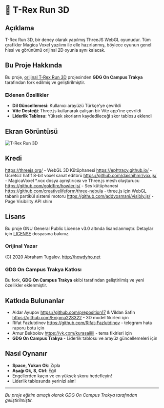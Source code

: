 # 🦖 T-Rex Run 3D

## Açıklama
T-Rex Run 3D, bir deney olarak yapılmış ThreeJS WebGL oyunudur.
Tüm grafikler Magica Voxel yazılımı ile elle hazırlanmış, böylece oyunun genel hissi ve görünümü orijinal 2D oyunla aynı kalacak.

## Bu Proje Hakkında
Bu proje, [orijinal T-Rex Run 3D](https://github.com/Priler/dino3d) projesinden **GDG On Campus Trakya** tarafından fork edilmiş ve geliştirilmiştir.

### Eklenen Özellikler
- **Dil Güncellemesi**: Kullanıcı arayüzü Türkçe'ye çevrildi
- **Vite Desteği**: Three.js kullanarak çalışan bir Vite app'ine çevrildi
- **Liderlik Tablosu**: Yüksek skorların kaydedileceği skor tablosu eklendi

## Ekran Görüntüsü
![T-Rex Run 3D](https://i.imgur.com/fESLYlF.png)

## Kredi
https://threejs.org/ - WebGL 3D Kütüphanesi
https://ephtracy.github.io/ - Ücretsiz hafif 8-bit voxel sanat editörü
https://github.com/daishihmr/vox.js/ - MagicaVoxel *.vox dosya ayrıştırıcısı ve Three.js mesh oluşturucu
https://github.com/goldfire/howler.js/ - Ses kütüphanesi
https://github.com/creativelifeform/three-nebula - three.js için WebGL tabanlı partikül sistemi motoru
https://github.com/addyosmani/visibly.js/ - Page Visibility API shim

## Lisans
Bu proje GNU General Public License v3.0 altında lisanslanmıştır. Detaylar için [LICENSE](LICENSE) dosyasına bakınız.

### Orijinal Yazar
(C) 2020 Abraham Tugalov.
http://howdyho.net

### GDG On Campus Trakya Katkısı
Bu fork, **GDG On Campus Trakya** ekibi tarafından geliştirilmiş ve yeni özellikler eklenmiştir.

## Katkıda Bulunanlar
- Aidar Ayupov <https://github.com/preposition17> & Vildan Safin <https://github.com/Enigma228322> - 3D model fikirleri için
- Rifat Fazlutdinov <https://github.com/Rifat-Fazlutdinov> - telegram hata raporu botu için
- Arnur Bekbolov <https://vk.com/kurasaiiiii> - tema fikirleri için
- **GDG On Campus Trakya** - Liderlik tablosu ve arayüz güncellemeleri için

## Nasıl Oynanır
- **Space, Yukarı Ok**: Zıpla
- **Aşağı Ok, S, Ctrl**: Eğil
- Engellerden kaçın ve en yüksek skoru hedefleyin!
- Liderlik tablosunda yerinizi alın!

---
*Bu proje eğitim amaçlı olarak GDG On Campus Trakya tarafından geliştirilmiştir.*
